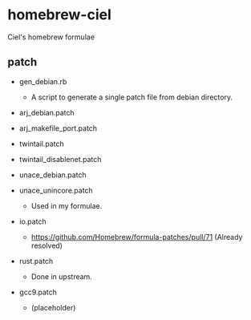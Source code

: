 # homebrew-ciel

Ciel's homebrew formulae

## patch

- gen_debian.rb
    - A script to generate a single patch file from debian directory.

- arj_debian.patch
- arj_makefile_port.patch
- twintail.patch
- twintail_disablenet.patch
- unace_debian.patch
- unace_unincore.patch
    - Used in my formulae.

- io.patch
    - https://github.com/Homebrew/formula-patches/pull/71 (Already resolved)
- rust.patch
    - Done in upstream.
- gcc9.patch
    - (placeholder)
